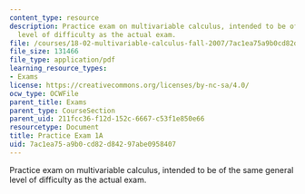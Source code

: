 ```yaml
---
content_type: resource
description: Practice exam on multivariable calculus, intended to be of the same general
  level of difficulty as the actual exam.
file: /courses/18-02-multivariable-calculus-fall-2007/7ac1ea75a9b0cd82d84297abe0958407_prac1a.pdf
file_size: 131466
file_type: application/pdf
learning_resource_types:
- Exams
license: https://creativecommons.org/licenses/by-nc-sa/4.0/
ocw_type: OCWFile
parent_title: Exams
parent_type: CourseSection
parent_uid: 211fcc36-f12d-152c-6667-c53f1e850e66
resourcetype: Document
title: Practice Exam 1A
uid: 7ac1ea75-a9b0-cd82-d842-97abe0958407
---
```

Practice exam on multivariable calculus, intended to be of the same general level of difficulty as the actual exam.